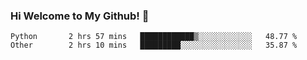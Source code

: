 ### Hi Welcome to My Github!  👋


<!--START_SECTION:waka-->

```text
Python       2 hrs 57 mins   ████████████▒░░░░░░░░░░░░   48.77 %
Other        2 hrs 10 mins   █████████░░░░░░░░░░░░░░░░   35.87 %
```

<!--END_SECTION:waka-->


<!--
**littlestone111/littlestone111** is a ✨ _special_ ✨ repository because its `README.md` (this file) appears on your GitHub profile.


Here are some ideas to get you started:

- 🔭 I’m currently working on ...
- 🌱 I’m currently learning ...
- 👯 I’m looking to collaborate on ...
- 🤔 I’m looking for help with ...
- 💬 Ask me about ...
- 📫 How to reach me: ...
- 😄 Pronouns: ...
- ⚡ Fun fact: ...
-->
